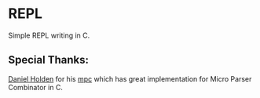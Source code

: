 # REPL
Simple REPL writing in C.
## Special Thanks:

[Daniel Holden](https://github.com/orangeduck) for his [mpc](https://github.com/orangeduck/mpc) which has great implementation for Micro Parser Combinator in C.